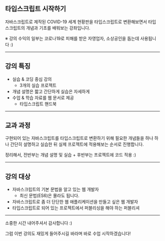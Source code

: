 ## 타입스크립트 시작하기

자바스크립트로 제작된 COVID-19 세계 현황판을 타입스크립트로 변환해보면서 타입스크립트의 개념과 기초를 배워보는 강좌입니다.

※ 강의 수익의 일부는 코로나19로 피해를 받은 자영업자, 소상공인을 돕는데 사용됩니다 :)

---

## 강의 특징

- 실습 & 코딩 중심 강의
  - 3개의 실습 프로젝트
- 개념 설명은 짧고 간단하게 실습은 자세하게
- 수업 & 학습 자료를 웹 문서로 제공
  - 타입스크립트 핸드북

---

## 교과 과정

구현되어 있는 자바스크립트를 타입스크립트로 변환하기 위해 필요한 개념들을 하나 하나 간단히 설명하고 실습한 뒤 실제 프로젝트에 적용해보는 순서로 진행합니다.

정리해서, 전반부는 개념 설명 및 실습 + 후반부는 프로젝트에 코드 적용 :)

---

## 강의 대상

- 자바스크립트의 기본 문법을 알고 있는 웹 개발자
  - 최신 문법(ES6)은 몰라도 됩니다.
- 자바스크립트로 좀 더 단단한 웹 애플리케이션을 만들고 싶은 웹 개발자
- 타입스크립트로 되어 있는 프로젝트에서 퍼블리싱을 해야 하는 퍼블리셔
  
---

소중한 시간 내어주셔서 감사합니다 :)

그럼 이번 강의도 재밌게 들어주시길 바라며 바로 수업 시작하겠습니다!